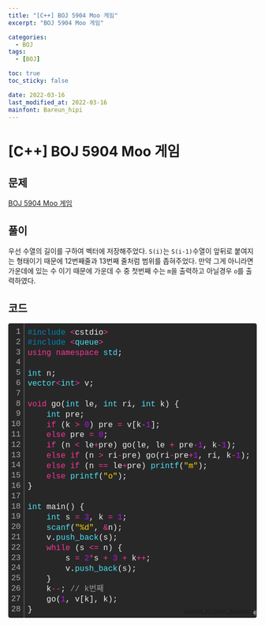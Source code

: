 ```yaml
---
title: "[C++] BOJ 5904 Moo 게임"
excerpt: "BOJ 5904 Moo 게임"

categories:
  - BOJ
tags:
  - [BOJ]

toc: true
toc_sticky: false

date: 2022-03-16
last_modified_at: 2022-03-16
mainfont: Bareun_hipi
---
```


# [C++] BOJ 5904 Moo 게임

## 문제

[BOJ 5904 Moo 게임](https://www.acmicpc.net/problem/5904)

## 풀이

우선 수열의 길이를 구하여 벡터에 저장해주었다. `S(i)`는 `S(i-1)`수열이 앞뒤로 붙여지는 형태이기 때문에 12번째줄과 13번째 줄처럼 범위를 좁혀주었다. 만약 그게 아니라면 가운데에 있는 수 이기 때문에 가운데 수 중 첫번째 수는 `m`을 출력하고 아닐경우 `o`를 출력하였다.

## 코드

<div class="colorscripter-code" style="color:#f0f0f0;font-family:Consolas, 'Liberation Mono', Menlo, Courier, monospace !important; position:relative !important;overflow:auto"><table class="colorscripter-code-table" style="margin:0;padding:0;border:none;background-color:#272727;border-radius:4px;" cellspacing="0" cellpadding="0"><tr><td style="padding:6px;border-right:2px solid #4f4f4f"><div style="margin:0;padding:0;word-break:normal;text-align:right;color:#aaa;font-family:Consolas, 'Liberation Mono', Menlo, Courier, monospace !important;line-height:130%"><div style="line-height:130%">1</div><div style="line-height:130%">2</div><div style="line-height:130%">3</div><div style="line-height:130%">4</div><div style="line-height:130%">5</div><div style="line-height:130%">6</div><div style="line-height:130%">7</div><div style="line-height:130%">8</div><div style="line-height:130%">9</div><div style="line-height:130%">10</div><div style="line-height:130%">11</div><div style="line-height:130%">12</div><div style="line-height:130%">13</div><div style="line-height:130%">14</div><div style="line-height:130%">15</div><div style="line-height:130%">16</div><div style="line-height:130%">17</div><div style="line-height:130%">18</div><div style="line-height:130%">19</div><div style="line-height:130%">20</div><div style="line-height:130%">21</div><div style="line-height:130%">22</div><div style="line-height:130%">23</div><div style="line-height:130%">24</div><div style="line-height:130%">25</div><div style="line-height:130%">26</div><div style="line-height:130%">27</div><div style="line-height:130%">28</div></div></td><td style="padding:6px 0;text-align:left"><div style="margin:0;padding:0;color:#f0f0f0;font-family:Consolas, 'Liberation Mono', Menlo, Courier, monospace !important;line-height:130%"><div style="padding:0 6px; white-space:pre; line-height:130%"><span style="color:#0086b3">#include</span>&nbsp;<span style="color:#aaffaa"></span><span style="color:#ff3399">&lt;</span>cstdio<span style="color:#aaffaa"></span><span style="color:#ff3399">&gt;</span></div><div style="padding:0 6px; white-space:pre; line-height:130%"><span style="color:#0086b3">#include</span>&nbsp;<span style="color:#aaffaa"></span><span style="color:#ff3399">&lt;</span><span style="color:#4be6fa">queue</span><span style="color:#ff3399">&gt;</span></div><div style="padding:0 6px; white-space:pre; line-height:130%"><span style="color:#ff3399">using</span>&nbsp;<span style="color:#ff3399">namespace</span>&nbsp;<span style="color:#4be6fa">std</span>;</div><div style="padding:0 6px; white-space:pre; line-height:130%">&nbsp;</div><div style="padding:0 6px; white-space:pre; line-height:130%"><span style="color:#4be6fa">int</span>&nbsp;n;</div><div style="padding:0 6px; white-space:pre; line-height:130%"><span style="color:#4be6fa">vector</span><span style="color:#ff3399">&lt;</span><span style="color:#4be6fa">int</span><span style="color:#ff3399">&gt;</span>&nbsp;v;</div><div style="padding:0 6px; white-space:pre; line-height:130%">&nbsp;</div><div style="padding:0 6px; white-space:pre; line-height:130%"><span style="color:#ff3399">void</span>&nbsp;go(<span style="color:#4be6fa">int</span>&nbsp;le,&nbsp;<span style="color:#4be6fa">int</span>&nbsp;ri,&nbsp;<span style="color:#4be6fa">int</span>&nbsp;k)&nbsp;{</div><div style="padding:0 6px; white-space:pre; line-height:130%">&nbsp;&nbsp;&nbsp;&nbsp;<span style="color:#4be6fa">int</span>&nbsp;pre;</div><div style="padding:0 6px; white-space:pre; line-height:130%">&nbsp;&nbsp;&nbsp;&nbsp;<span style="color:#ff3399">if</span>&nbsp;(k&nbsp;<span style="color:#aaffaa"></span><span style="color:#ff3399">&gt;</span>&nbsp;<span style="color:#c10aff">0</span>)&nbsp;pre&nbsp;<span style="color:#aaffaa"></span><span style="color:#ff3399">=</span>&nbsp;v[k<span style="color:#aaffaa"></span><span style="color:#ff3399">-</span><span style="color:#c10aff">1</span>];</div><div style="padding:0 6px; white-space:pre; line-height:130%">&nbsp;&nbsp;&nbsp;&nbsp;<span style="color:#ff3399">else</span>&nbsp;pre&nbsp;<span style="color:#aaffaa"></span><span style="color:#ff3399">=</span>&nbsp;<span style="color:#c10aff">0</span>;</div><div style="padding:0 6px; white-space:pre; line-height:130%">&nbsp;&nbsp;&nbsp;&nbsp;<span style="color:#ff3399">if</span>&nbsp;(n&nbsp;<span style="color:#aaffaa"></span><span style="color:#ff3399">&lt;</span>&nbsp;le<span style="color:#aaffaa"></span><span style="color:#ff3399">+</span>pre)&nbsp;go(le,&nbsp;le&nbsp;<span style="color:#aaffaa"></span><span style="color:#ff3399">+</span>&nbsp;pre<span style="color:#aaffaa"></span><span style="color:#ff3399">-</span><span style="color:#c10aff">1</span>,&nbsp;k<span style="color:#aaffaa"></span><span style="color:#ff3399">-</span><span style="color:#c10aff">1</span>);</div><div style="padding:0 6px; white-space:pre; line-height:130%">&nbsp;&nbsp;&nbsp;&nbsp;<span style="color:#ff3399">else</span>&nbsp;<span style="color:#ff3399">if</span>&nbsp;(n&nbsp;<span style="color:#aaffaa"></span><span style="color:#ff3399">&gt;</span>&nbsp;ri<span style="color:#aaffaa"></span><span style="color:#ff3399">-</span>pre)&nbsp;go(ri<span style="color:#aaffaa"></span><span style="color:#ff3399">-</span>pre<span style="color:#aaffaa"></span><span style="color:#ff3399">+</span><span style="color:#c10aff">1</span>,&nbsp;ri,&nbsp;k<span style="color:#aaffaa"></span><span style="color:#ff3399">-</span><span style="color:#c10aff">1</span>);</div><div style="padding:0 6px; white-space:pre; line-height:130%">&nbsp;&nbsp;&nbsp;&nbsp;<span style="color:#ff3399">else</span>&nbsp;<span style="color:#ff3399">if</span>&nbsp;(n&nbsp;<span style="color:#aaffaa"></span><span style="color:#ff3399">=</span><span style="color:#aaffaa"></span><span style="color:#ff3399">=</span>&nbsp;le<span style="color:#aaffaa"></span><span style="color:#ff3399">+</span>pre)&nbsp;<span style="color:#4be6fa">printf</span>(<span style="color:#ffd500">"m"</span>);</div><div style="padding:0 6px; white-space:pre; line-height:130%">&nbsp;&nbsp;&nbsp;&nbsp;<span style="color:#ff3399">else</span>&nbsp;<span style="color:#4be6fa">printf</span>(<span style="color:#ffd500">"o"</span>);</div><div style="padding:0 6px; white-space:pre; line-height:130%">}</div><div style="padding:0 6px; white-space:pre; line-height:130%">&nbsp;</div><div style="padding:0 6px; white-space:pre; line-height:130%"><span style="color:#4be6fa">int</span>&nbsp;main()&nbsp;{</div><div style="padding:0 6px; white-space:pre; line-height:130%">&nbsp;&nbsp;&nbsp;&nbsp;<span style="color:#4be6fa">int</span>&nbsp;s&nbsp;<span style="color:#aaffaa"></span><span style="color:#ff3399">=</span>&nbsp;<span style="color:#c10aff">3</span>,&nbsp;k&nbsp;<span style="color:#aaffaa"></span><span style="color:#ff3399">=</span>&nbsp;<span style="color:#c10aff">1</span>;</div><div style="padding:0 6px; white-space:pre; line-height:130%">&nbsp;&nbsp;&nbsp;&nbsp;<span style="color:#4be6fa">scanf</span>(<span style="color:#ffd500">"%d"</span>,&nbsp;<span style="color:#aaffaa"></span><span style="color:#ff3399">&amp;</span>n);</div><div style="padding:0 6px; white-space:pre; line-height:130%">&nbsp;&nbsp;&nbsp;&nbsp;v.<span style="color:#4be6fa">push_back</span>(s);</div><div style="padding:0 6px; white-space:pre; line-height:130%">&nbsp;&nbsp;&nbsp;&nbsp;<span style="color:#ff3399">while</span>&nbsp;(s&nbsp;<span style="color:#aaffaa"></span><span style="color:#ff3399">&lt;</span><span style="color:#aaffaa"></span><span style="color:#ff3399">=</span>&nbsp;n)&nbsp;{</div><div style="padding:0 6px; white-space:pre; line-height:130%">&nbsp;&nbsp;&nbsp;&nbsp;&nbsp;&nbsp;&nbsp;&nbsp;s&nbsp;<span style="color:#aaffaa"></span><span style="color:#ff3399">=</span>&nbsp;<span style="color:#c10aff">2</span><span style="color:#ff3399">*</span>s&nbsp;<span style="color:#aaffaa"></span><span style="color:#ff3399">+</span>&nbsp;<span style="color:#c10aff">3</span>&nbsp;<span style="color:#aaffaa"></span><span style="color:#ff3399">+</span>&nbsp;k<span style="color:#aaffaa"></span><span style="color:#ff3399">+</span><span style="color:#aaffaa"></span><span style="color:#ff3399">+</span>;</div><div style="padding:0 6px; white-space:pre; line-height:130%">&nbsp;&nbsp;&nbsp;&nbsp;&nbsp;&nbsp;&nbsp;&nbsp;v.<span style="color:#4be6fa">push_back</span>(s);</div><div style="padding:0 6px; white-space:pre; line-height:130%">&nbsp;&nbsp;&nbsp;&nbsp;}</div><div style="padding:0 6px; white-space:pre; line-height:130%">&nbsp;&nbsp;&nbsp;&nbsp;k<span style="color:#aaffaa"></span><span style="color:#ff3399">-</span><span style="color:#aaffaa"></span><span style="color:#ff3399">-</span>;&nbsp;<span style="color:#999999">//&nbsp;k번째</span></div><div style="padding:0 6px; white-space:pre; line-height:130%">&nbsp;&nbsp;&nbsp;&nbsp;go(<span style="color:#c10aff">1</span>,&nbsp;v[k],&nbsp;k);</div><div style="padding:0 6px; white-space:pre; line-height:130%">}</div></div><div style="text-align:right;margin-top:-13px;margin-right:5px;font-size:9px;font-style:italic"><a href="http://colorscripter.com/info#e" target="_blank" style="color:#4f4f4ftext-decoration:none">Colored by Color Scripter</a></div></td><td style="vertical-align:bottom;padding:0 2px 4px 0"><a href="http://colorscripter.com/info#e" target="_blank" style="text-decoration:none;color:white"><span style="font-size:9px;word-break:normal;background-color:#4f4f4f;color:white;border-radius:10px;padding:1px">cs</span></a></td></tr></table></div>
